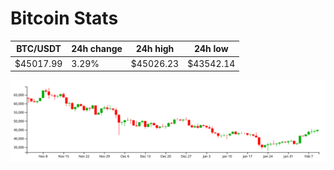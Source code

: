 # Bitcoin Stats

BTC/USDT|24h change|24h high|24h low|
|---|---|---|---|
|$45017.99|3.29%|$45026.23|$43542.14|

<img src="./chart.svg">
